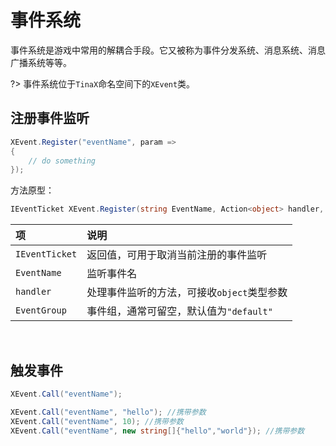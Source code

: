 # 事件系统

事件系统是游戏中常用的解耦合手段。它又被称为事件分发系统、消息系统、消息广播系统等等。

?> 事件系统位于`TinaX`命名空间下的`XEvent`类。


## 注册事件监听

``` csharp
XEvent.Register("eventName", param =>
{
    // do something
});
```

方法原型：

``` csharp
IEventTicket XEvent.Register(string EventName, Action<object> handler, string EventGroup = DefaultGroup)
```

|项|说明|
|:---|:---|
|`IEventTicket`| 返回值，可用于取消当前注册的事件监听|
|`EventName` | 监听事件名 |
|`handler`| 处理事件监听的方法，可接收`object`类型参数|
|`EventGroup`|事件组，通常可留空，默认值为`"default"`|

<br>

## 触发事件

``` csharp
XEvent.Call("eventName");

XEvent.Call("eventName", "hello"); //携带参数
XEvent.Call("eventName", 10); //携带参数
XEvent.Call("eventName", new string[]{"hello","world"}); //携带参数
```